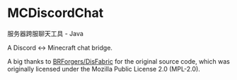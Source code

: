 # MCDiscordChat

服务器跨服聊天工具 - Java

A Discord <-> Minecraft chat bridge.

A big thanks to [BRForgers/DisFabric](https://github.com/BRForgers/DisFabric) for the original source code, which was
originally licensed under the Mozilla Public License 2.0 (MPL-2.0).